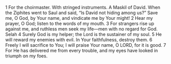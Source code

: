 1	For the choirmaster. With stringed instruments. A Maskil of David. When the Ziphites went to Saul and said, “Is David not hiding among us?” Save me, O God, by Your name, and vindicate me by Your might!
2	Hear my prayer, O God; listen to the words of my mouth.
3	For strangers rise up against me, and ruthless men seek my life—men with no regard for God. Selah
4	Surely God is my helper; the Lord is the sustainer of my soul.
5	He will reward my enemies with evil. In Your faithfulness, destroy them.
6	Freely I will sacrifice to You; I will praise Your name, O LORD, for it is good.
7	For He has delivered me from every trouble, and my eyes have looked in triumph on my foes.